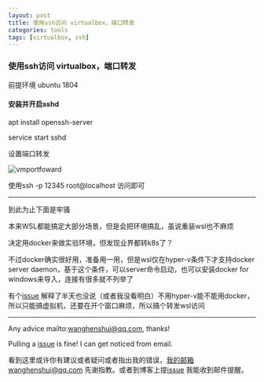 ```yaml
---
layout: post
title: 使用ssh访问 virtualbox，端口转发
categories: tools
tags: [virtualbox, ssh]
---
```

  

###  使用ssh访问 virtualbox，端口转发

前提环境 ubuntu 1804

#### 安装并开启sshd

apt install openssh-server

service start sshd



设置端口转发

![vmportfoward](https://wanghenshui.github.io/assets/vmportfoward.png)





使用ssh  -p 12345 root@localhost 访问即可

---

到此为止下面是牢骚

本来WSL都能搞定大部分场景，但是会把环境搞乱，虽说重装wsl也不麻烦

决定用docker来做实验环境，但发现业界都转k8s了？

不过docker确实很好用，准备用一用，但是wsl仅在hyper-v条件下才支持docker server daemon，基于这个条件，可以server命令启动，也可以安装docker for windows来导入，连接有很多就不列举了

有个[issue](https://github.com/Microsoft/WSL/issues/2291#issuecomment-383698720) 解释了半天也没说（或者我没看明白）不用hyper-v能不能用docker，所以只能搞虚拟机，还要在开个窗口麻烦，所以搞个转发wsl访问

---



Any advice mailto:wanghenshui@qq.com, thanks! 

Pulling a [issue](https://github.com/wanghenshui/wanghenshui.github.io/issues/new) is fine! I can get noticed from email.

看到这里或许你有建议或者疑问或者指出我的错误，我的邮箱wanghenshui@qq.com 先谢指教。或者到博客上提[issue](https://github.com/wanghenshui/wanghenshui.github.io/issues/new) 我能收到邮件提醒。